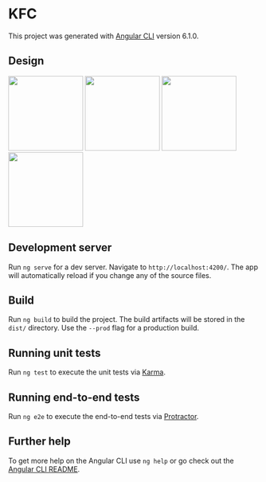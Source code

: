 # KFC

This project was generated with [Angular CLI](https://github.com/angular/angular-cli) version 6.1.0.

## Design

<span><img src="https://i.ibb.co/h17MkH6/kfc.png" width="150"></span>
<span><img src="https://i.ibb.co/X7Mn1np/kfc2.png" width="150"></span>
<span><img src="https://i.ibb.co/0sY7dk6/kfc3.png" width="150"></span>
<span><img src="https://i.ibb.co/106yjz3/kfc4.png" width="150"></span>

## Development server

Run `ng serve` for a dev server. Navigate to `http://localhost:4200/`. The app will automatically reload if you change any of the source files.

## Build

Run `ng build` to build the project. The build artifacts will be stored in the `dist/` directory. Use the `--prod` flag for a production build.

## Running unit tests

Run `ng test` to execute the unit tests via [Karma](https://karma-runner.github.io).

## Running end-to-end tests

Run `ng e2e` to execute the end-to-end tests via [Protractor](http://www.protractortest.org/).

## Further help

To get more help on the Angular CLI use `ng help` or go check out the [Angular CLI README](https://github.com/angular/angular-cli/blob/master/README.md).
